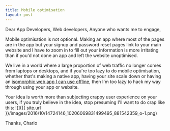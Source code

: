 ```yaml
---
title: Mobile optimisation
layout: post
---
```

Dear App Developers, Web developers, Anyone who wants me to engage,

Mobile optimisation is not optional. Making an app where most of the pages are in the app but your signup and password reset pages link to your main website and I have to zoom in to fill out your information is more irritating than if you'd not done an app and left the website unoptimised. 

We live in a world where a large proportion of web traffic no longer comes from laptops or desktops, and if you're too lazy to do mobile optimisation, whether that's making a native app, having your site scale down or having an [isomorphic web app I can use offline](http://nerds.airbnb.com/isomorphic-javascript-future-web-apps/), then I'm too lazy to hack my way through using your app or website.

Your idea is worth more than subjecting crappy user experience on your users, if you truly believe in the idea, stop presuming I'll want to do crap like this:
![]({{ site.url }}/images/2016/10/14724146_10206069831499495_881542359_o-1.png)

Thanks,
Charlo
